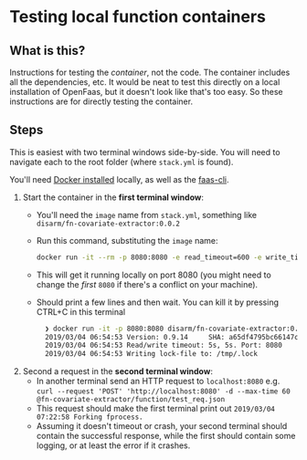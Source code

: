 # Testing local function containers

## What is this?

Instructions for testing the _container_, not the code. The container includes all the dependencies, etc. It would be neat to test this directly on a local installation of OpenFaas, but it doesn't look like that's too easy. So these instructions are for directly testing the container.

## Steps

This is easiest with two terminal windows side-by-side. You will need to navigate each to the root folder \(where `stack.yml` is found\).

You'll need [Docker installed](https://runnable.com/docker/install-docker-on-macos) locally, as well as the [faas-cli](https://docs.openfaas.com/cli/install/).

1. Start the container in the **first terminal window**:
   * You'll need the `image` name from `stack.yml`, something like `disarm/fn-covariate-extractor:0.0.2`
   * Run this command, substituting the `image` name:

     ```bash
     docker run -it --rm -p 8080:8080 -e read_timeout=600 -e write_timeout=600 -e exec_timeout=600 -e combine_output=false disarm/fn-covariate-extractor:0.0.2
     ```

   * This will get it running locally on port 8080 \(you might need to change the _first_ `8080` if there's a conflict on your machine\).
   * Should print a few lines and then wait. You can kill it by pressing CTRL+C in this terminal

     ```bash
       ❯ docker run -it -p 8080:8080 disarm/fn-covariate-extractor:0.0.2
       2019/03/04 06:54:53 Version: 0.9.14     SHA: a65df4795bc66147c41161c48bfd4c72f60c7434
       2019/03/04 06:54:53 Read/write timeout: 5s, 5s. Port: 8080
       2019/03/04 06:54:53 Writing lock-file to: /tmp/.lock
     ```
2. Second a request in the **second terminal window**:
   * In another terminal send an HTTP request to `localhost:8080` e.g. `curl --request 'POST' 'http://localhost:8080' -d --max-time 60 @fn-covariate-extractor/function/test_req.json`
   * This request should make the first terminal print out `2019/03/04 07:22:58 Forking fprocess.`
   * Assuming it doesn't timeout or crash, your second terminal should contain the successful response, while the first should contain some logging, or at least the error if it crashes.

